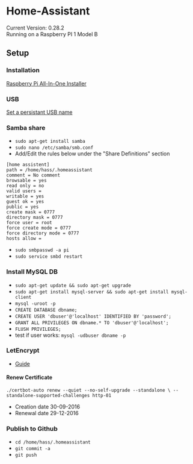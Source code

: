 # Home-Assistant
Current Version: 0.28.2  
Running on a Raspberry PI 1 Model B

## Setup
### Installation
[Raspberry Pi All-In-One Installer](https://home-assistant.io/getting-started/installation-raspberry-pi-all-in-one/)

### USB
[Set a persistant USB name](http://www.domoticz.com/wiki/PersistentUSBDevices)

### Samba share
* ```sudo apt-get install samba```
* ```sudo nano /etc/samba/smb.conf```
* Add/Edit the rules below under the "Share Definitions" section
```
[home assistent]
path = /home/hass/.homeassistant
comment = No comment
browsable = yes
read only = no
valid users =
writable = yes
guest ok = yes
public = yes
create mask = 0777
directory mask = 0777
force user = root
force create mode = 0777
force directory mode = 0777
hosts allow =
```
* ```sudo smbpasswd -a pi```
* ```sudo service smbd restart```

### Install MySQL DB
* ```sudo apt-get update && sudo apt-get upgrade```
* ```sudo apt-get install mysql-server && sudo apt-get install mysql-client```
* ```mysql -uroot -p```
* ```CREATE DATABASE dbname;```
* ```CREATE USER 'dbuser'@'localhost' IDENTIFIED BY 'password';```
* ```GRANT ALL PRIVILEGES ON dbname.* TO 'dbuser'@'localhost';```
* ```FLUSH PRIVILEGES;```
* test if user works: ```mysql -udbuser dbname -p```

### LetEncrypt
* [Guide](https://home-assistant.io/blog/2015/12/13/setup-encryption-using-lets-encrypt/)

#### Renew Certificate
```./certbot-auto renew --quiet --no-self-upgrade --standalone \ --standalone-supported-challenges http-01```

* Creation date 30-09-2016
* Renewal date 29-12-2016

### Publish to Github
* ```cd /home/hass/.homeassistant```
* ```git commit -a```
* ```git push```